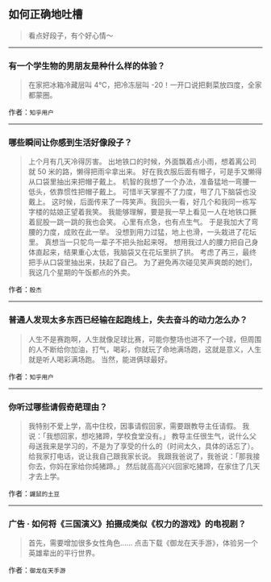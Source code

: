 ## 如何正确地吐槽

> 看点好段子，有个好心情～


 
---

### 有一个学生物的男朋友是种什么样的体验？

> 在家把冰箱冷藏层叫 4℃，把冷冻层叫 -20！一开口说把剩菜放四度，全家都蒙圈。


作者：`知乎用户`

---

### 哪些瞬间让你感到生活好像段子？

> 上个月有几天冷得厉害。
> 出地铁口的时候，外面飘着点小雨，想着离公司就 50 米的路，懒得把雨伞拿出来。
> 好在我衣服后面有帽子，可是手又懒得从口袋里抽出来把帽子戴上。
> 机智的我想了一个办法，准备猛地一弯腰一低头，依靠惯性把帽子戴上。
> 可惜半天掌握不了力度，甩了几下脑袋也没戴上。
> 这时候，后面传来了一阵笑声。我回头一看，好几个和我同一栋写字楼的姑娘正望着我笑。
> 我能够理解，要是我一早上看见一人在地铁口撅着屁股一跳一跳的我也会笑。
> 心里有点急，也有点生气。
> 于是我加大了弯腰的力度，成败在此一举。
> 没想到用力过猛，地上也滑，一头栽进了花坛里。
> 真想当一只鸵鸟一辈子不把头抬起来呀。
> 想用我过人的腰力把自己身体直起来，结果重心太低，我脑袋又在花坛里拱了拱。
> 考虑了再三，最终把手从口袋里抽出来，扶起了自己。
> 为了避免再次碰见笑声爽朗的她们，我这几个星期的午饭都点的外卖。


作者：`殷杰`

---

### 普通人发现太多东西已经输在起跑线上，失去奋斗的动力怎么办？

> 人生不是赛跑啊，人生就像足球比赛，可能你整场也进不了一个球，但周围的人不断给你加油，打气，喝彩，你就玩了命地满场跑，这就是意义，人生就是听人喝彩满场跑。
> 当然，能进俩球最好。


作者：`知乎用户`

---

### 你听过哪些请假奇葩理由？

> 我特别不爱上学，高中住校，因事请假回家，需要跟教导主任请假。
> 我说：「我想回家，想吃猪蹄，学校食堂没有。」
> 教导主任很生气，说什么父母送我来是学习的，不是为了享受的什么的（时间太久，具体的话忘了）。给我家打电话，说让我自己跟我家长说。
> 我跟我爸说了，我爸说：「那我接你去，你妈在家给你炖猪蹄。」
> 然后就高高兴兴回家吃猪蹄，在家住了几天才去上学。


作者：`鼹鼠的土豆`

---

### 广告 · 如何将《三国演义》拍摄成类似《权力的游戏》的电视剧？

> 首先，需要增加很多女性角色……
> 点击下载《御龙在天手游》，体验另一个英雄辈出的平行世界。


作者：`御龙在天手游`